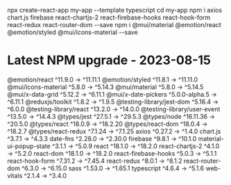 npx create-react-app my-app --template typescript
cd my-app
npm i axios chart.js firebase react-chartjs-2 react-firebase-hooks react-hook-form react-redux react-router-dom --save 
npm i @mui/material @emotion/react @emotion/styled @mui/icons-material --save

# Latest NPM upgrade - 2023-08-15

 @emotion/react                      ^11.9.0  →  ^11.11.1
 @emotion/styled                     ^11.8.1  →  ^11.11.0
 @mui/icons-material                  ^5.8.0  →   ^5.14.3
 @mui/material                        ^5.8.0  →   ^5.14.5
 @mui/x-data-grid                    ^5.12.2  →   ^6.11.1
 @mui/x-date-pickers          ^5.0.0-alpha.5  →   ^6.11.1
 @reduxjs/toolkit                     ^1.8.2  →    ^1.9.5
 @testing-library/jest-dom           ^5.16.4  →    ^6.0.0
 @testing-library/react              ^13.2.0  →   ^14.0.0
 @testing-library/user-event         ^13.5.0  →   ^14.4.3
 @types/jest                         ^27.5.1  →   ^29.5.3
 @types/node                       ^16.11.36  →   ^20.5.0
 @types/react                        ^18.0.9  →  ^18.2.20
 @types/react-dom                    ^18.0.4  →   ^18.2.7
 @types/react-redux                  ^7.1.24  →   ^7.1.25
 axios                               ^0.27.2  →    ^1.4.0
 chart.js                             ^3.7.1  →    ^4.3.3
 date-fns                            ^2.28.0  →   ^2.30.0
 firebase                             ^9.8.1  →   ^10.1.0
 material-ui-popup-state              ^3.1.1  →    ^5.0.9
 react                               ^18.1.0  →   ^18.2.0
 react-chartjs-2                      ^4.1.0  →    ^5.2.0
 react-dom                           ^18.1.0  →   ^18.2.0
 react-firebase-hooks                 ^5.0.3  →    ^5.1.1
 react-hook-form                     ^7.31.2  →   ^7.45.4
 react-redux                          ^8.0.1  →    ^8.1.2
 react-router-dom                     ^6.3.0  →   ^6.15.0
 sass                                ^1.53.0  →   ^1.65.1
 typescript                           ^4.6.4  →    ^5.1.6
 web-vitals                           ^2.1.4  →    ^3.4.0
